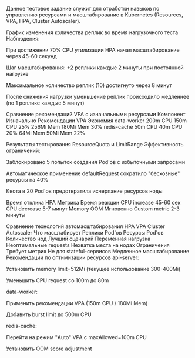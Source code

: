 Данное тестовое задание служит для отработки навыков по управлению ресурсами и масштабирование в Kubernetes (Resources, VPA, HPA, Cluster Autoscaler).

График изменения количества реплик во время нагрузочного теста
Наблюдения:

При достижении 70% CPU утилизации HPA начал масштабирование через 45-60 секунд

Шаг масштабирования: +2 реплики каждые 2 минуты при постоянной нагрузке

Максимальное количество реплик (10) достигнуто через 8 минут

После снижения нагрузки уменьшение реплик происходило медленнее (по 1 реплике каждые 5 минут)

Сравнение рекомендаций VPA с изначальными ресурсами
Компонент	Изначально	Рекомендации VPA	Экономия
data-worker	200m CPU	150m CPU	25%
256Mi Mem	180Mi Mem	30%
redis-cache	50m CPU	40m CPU	20%
64Mi Mem	50Mi Mem	22%


Результаты тестирования ResourceQuota и LimitRange
Эффективность ограничений:

Заблокировано 5 попыток создания Pod'ов с избыточными запросами

Автоматическое применение defaultRequest сократило "бесхозные" ресурсы на 40%

Квота в 20 Pod'ов предотвратила исчерпание ресурсов ноды

Время отклика HPA
Метрика	Время реакции
CPU increase	45-60 сек
CPU decrease	5-7 минут
Memory OOM	Мгновенно
Custom metric	2-3 минуты


Сравнение технологий автомасштабирования
HPA	VPA	Cluster Autoscaler
Что масштабирует	Реплики Pod'ов	Ресурсы Pod'ов	Количество нод
Лучший сценарий	Переменная нагрузка	Неоптимальные requests	Нехватка места на нодах
Ограничения	Требует метрик	Не для stateful-сервисов	Медленное масштабирование
Рекомендации по оптимизации ресурсов
api-server:

Установить memory limit=512Mi (текущее использование 300-400Mi)

Уменьшить CPU request со 100m до 80m

data-worker:

Применить рекомендации VPA (150m CPU / 180Mi Mem)

Добавить burst limit до 500m CPU

redis-cache:

Перейти на режим "Auto" VPA с maxAllowed=100m CPU

Установить OOM score adjustment


